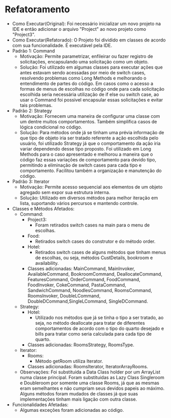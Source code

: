 # Refatoramento
- Como Executar(Original): Foi necessário inicializar um novo projeto na IDE e então adicionar o arquivo "Project" ao novo projeto como "Project3".
- Como Executar(Refatorado): O Projeto foi dividido em classes de acordo com sua funcionalidade. É executável pela IDE.
- Padrão 1: Command
	- Motivação: Permite parametrizar, enfileirar ou fazer registro de solicitações, encapsulando uma solicitação como um objeto.
	- Solução: Foi utilizado em algumas classes para executar ações que antes estavam sendo acessadas por meio de switch cases, resolvendo problemas como Long Methods e melhorando o entendimento de partes do código. Em casos como o acesso a formas de menus de escolhas no código onde para cada solicitação escolhida seria necessária utilização de if else ou switch case, ao usar o Command foi possivel encapsular essas solicitações e evitar tais problemas.
- Padrão 2: Strategy
	- Motivação: Fornecem uma maneira de configurar uma classe com um dentre muitos comportamentos. Também simplifica casos de lógica condicional no código.
	- Solução: Para métodos onde já se tinham uma prévia informação de que tipo de objeto iria ser tratado referente a ação escolhida pelo usuário, foi utilizado Strategy já que o comportamento da ação iria variar dependendo desse tipo proposto. Foi utilizado em Long Methods para o caso apresentado e melhorou a maneira que o código faz essas variações de comportamento para devido tipo, permitindo a eliminação de switch cases para cada tipo e comportamento. Facilitou também a organização e manutenção do código.
- Padrão 3: Iterator
	- Motivação: Permite acesso sequencial aos elementos de um objeto agregado sem expor sua estrutura interna.
	- Solução: Utilizado em diversos métodos para melhor iteração em lista, suportando vários percursos e mantendo controle.
- Classes e Métodos Afetados:
    - Command: 
      - Project3:
      	- Foram retirados switch cases na main para o menu de escolhas.
      -	Food:
      	- Retirados switch cases do construtor e do método order.
      - Hotel:
      	- Retirados switch cases de alguns métodos que tinham menus de escolhas, ou seja, métodos CustDetails, bookroom e availability.
      - Classes adicionadas: MainCommand, MainInvoker, AvailableCommand, BookroomCommand, DeallocateCommand, FeaturesCommand, OrderCommand, FoodCommand, FoodInvoker, CokeCommand, PastaCommand, SandwichCommand, NoodlesCommand, RoomsCommand, RoomsInvoker, DoubleLCommand, DoubleDCommand,SingleLCommand, SingleDCommand.
    - Strategy:
      - Hotel: 
      	- Utilizado nos métodos que já se tinha o tipo a ser tratado, ao seja, no método deallocate para tratar de diferentes comportamentos de acordo com o tipo do quarto desejado e bills para tratar como seria calculada para cada tipo de quarto.
      - Classes adicionadas: RoomsStrategy, RoomsType.
    - Iterator:
      - Rooms:
     	 - Método getRoom utiliza Iterator.
      - Classes adicionadas: RoomsIterator, IteratorArrayRooms.
    - Observações: Foi substituida a Data Class holder por um ArrayList numa classe principal. Foram substituidas as Lazy Class Singleroom e Doubleroom por somente uma classe Rooms, já que as mesmas eram semelhantes e não cumpriam seus devidos papeis ao máximo. Alguns métodos foram mudados de classes já que suas implementações tinham mais ligação com outra classe.
- Funcionalidades Afetadas:
	- Algumas exceções foram adicionadas ao código.
